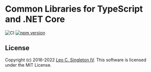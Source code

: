 # Common Libraries for TypeScript and .NET Core

![CI](https://github.com/leosingleton/commonlibs/workflows/CI/badge.svg)
[![npm version](https://badge.fury.io/js/%40leosingleton%2Fcommonlibs.svg)](https://badge.fury.io/js/%40leosingleton%2Fcommonlibs)

## License
Copyright (c) 2016-2022 [Leo C. Singleton IV](https://www.leosingleton.com/).
This software is licensed under the MIT License.
